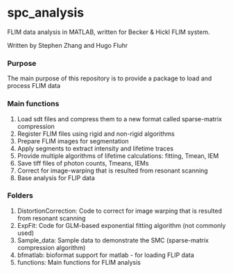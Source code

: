 # spc_analysis
 FLIM data analysis in MATLAB, written for Becker & Hickl FLIM system.
 
 Written by Stephen Zhang and Hugo Fluhr

### Purpose
The main purpose of this repository is to provide a package to load and process FLIM data

### Main functions
1. Load sdt files and compress them to a new format called sparse-matrix compression
2. Register FLIM files using rigid and non-rigid algorithms
3. Prepare FLIM images for segmentation
4. Apply segments to extract intensity and lifetime traces
5. Provide multiple algorithms of lifetime calculations: fitting, Tmean, IEM
6. Save tiff files of photon counts, Tmeans, IEMs
7. Correct for image-warping that is resulted from resonant scanning
8. Base analysis for FLIP data

### Folders

1. DistortionCorrection: Code to correct for image warping that is resulted from resonant scanning
2. ExpFit: Code for GLM-based exponential fitting algorithm (not commonly used)
3. Sample_data: Sample data to demonstrate the SMC (sparse-matrix compression algorithm)
4. bfmatlab: bioformat support for matlab - for loading FLIP data
5. functions: Main functions for FLIM analysis
